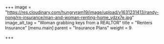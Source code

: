 +++
image = "https://res.cloudinary.com/hungryram19/image/upload/v1631231413/randy-nong/rn-insurance/man-and-woman-renting-home_ydzx7e.jpg"
image_alt_tag = "Woman grabbing keys from a REALTOR"
title = "Renters Insurance"
[menu.main]
parent = "Insurance Plans"
weight = 9

+++
